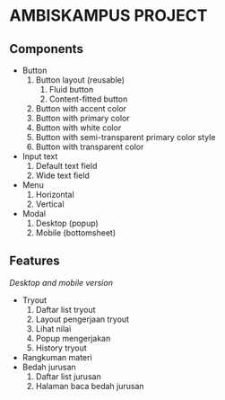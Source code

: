 # AMBISKAMPUS PROJECT

## Components
<ul>
  <li>Button
  <ol>
    <li>Button layout (reusable)
      <ol>
        <li>Fluid button</li>
        <li>Content-fitted button</li>
      </ol>
    </li>
    <li>Button with accent color</li>
    <li>Button with primary color</li>
    <li>Button with white color</li>
    <li>Button with semi-transparent primary color style</li>
    <li>Button with transparent color</li>
    </ol>
  </li>
  <li>Input text
    <ol>
      <li>Default text field</li>
      <li>Wide text field</li>
    </ol>
  </li>
  <li>Menu
    <ol>
      <li>Horizontal</li>
      <li>Vertical</li>
    </ol>
  </li>
  <li>Modal
    <ol>
      <li>Desktop (popup)</li>
      <li>Mobile (bottomsheet)</li>
    </ol>
  </li>
</ul>

## Features
<i>Desktop and mobile version</i>
<ul>
  <li>Tryout
    <ol>
      <li>Daftar list tryout</li>
      <li>Layout pengerjaan tryout</li>
      <li>Lihat nilai</li>
      <li>Popup mengerjakan</li>
      <li>History tryout</li>
    </ol>
  </li>
  <li>Rangkuman materi</li>
  <li>Bedah jurusan
    <ol>
      <li>Daftar list jurusan</li>
      <li>Halaman baca bedah jurusan</li>
    </ol>
  </li>
</ul>
